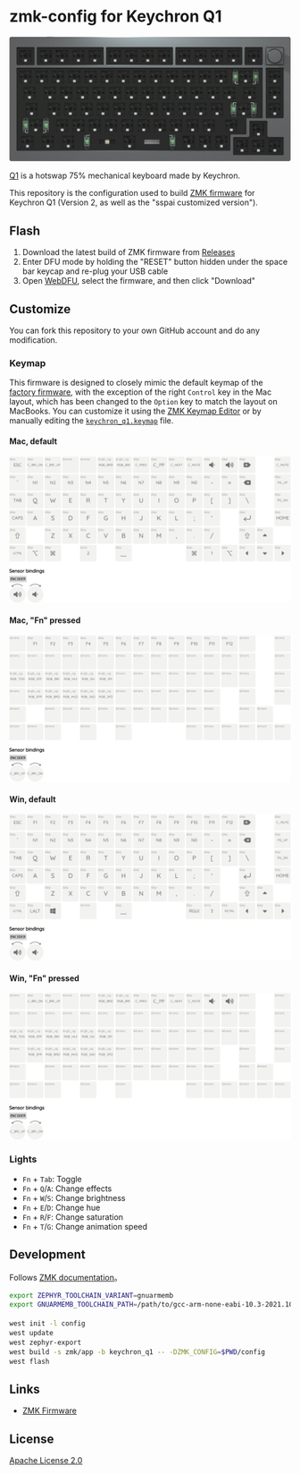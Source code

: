 zmk-config for Keychron Q1
========

![Keychron Q1](images/q1.webp)

[Q1](https://www.keychron.com/products/keychron-q1) is a hotswap 75% mechanical keyboard made by Keychron.

This repository is the configuration used to build [ZMK firmware](https://github.com/zmkfirmware/zmk) for Keychron Q1 (Version 2, as well as the "sspai customized version").

## Flash

1. Download the latest build of ZMK firmware from [Releases](https://github.com/xingrz/zmk-config_keychron_q1/releases)
2. Enter DFU mode by holding the "RESET" button hidden under the space bar keycap and re-plug your USB cable
2. Open [WebDFU](https://devanlai.github.io/webdfu/dfu-util/), select the firmware, and then click "Download"

## Customize

You can fork this repository to your own GitHub account and do any modification.

### Keymap

This firmware is designed to closely mimic the default keymap of the [factory firmware](https://www.keychron.com/blogs/archived/how-to-reset-your-keychron-q1-to-factory-settings), with the exception of the right `Control` key in the Mac layout, which has been changed to the `Option` key to match the layout on MacBooks. You can customize it using the [ZMK Keymap Editor](https://nickcoutsos.github.io/keymap-editor/) or by manually editing the [`keychron_q1.keymap`](config/keychron_q1.keymap) file.

#### Mac, default

![keymap 0](images/keymap_0.png)

#### Mac, "Fn" pressed

![keymap 1](images/keymap_1.png)

#### Win, default

![keymap 2](images/keymap_2.png)

#### Win, "Fn" pressed

![keymap 3](images/keymap_3.png)

### Lights

* `Fn` + `Tab`: Toggle
* `Fn` + `Q`/`A`: Change effects
* `Fn` + `W`/`S`: Change brightness
* `Fn` + `E`/`D`: Change hue
* `Fn` + `R`/`F`: Change saturation
* `Fn` + `T`/`G`: Change animation speed

## Development

Follows [ZMK documentation](https://zmk.dev/docs/development/setup#prerequisites)。

```sh
export ZEPHYR_TOOLCHAIN_VARIANT=gnuarmemb
export GNUARMEMB_TOOLCHAIN_PATH=/path/to/gcc-arm-none-eabi-10.3-2021.10

west init -l config
west update
west zephyr-export
west build -s zmk/app -b keychron_q1 -- -DZMK_CONFIG=$PWD/config
west flash
```

## Links

* [ZMK Firmware](https://zmk.dev/)

## License

[Apache License 2.0](LICENSE)
